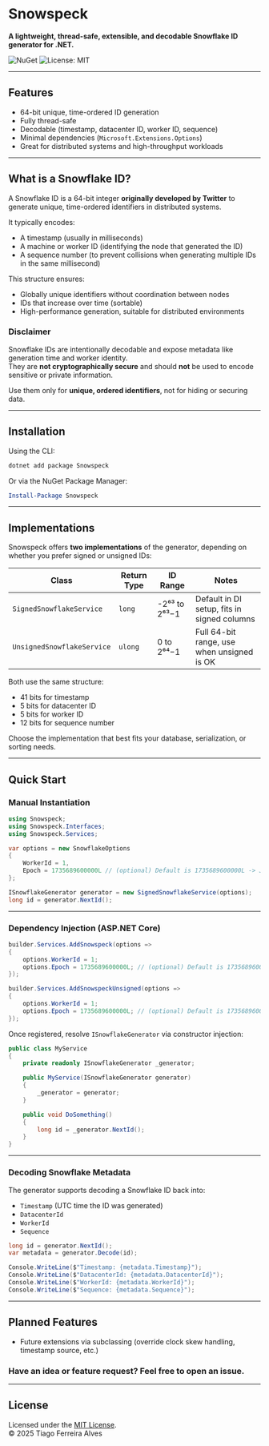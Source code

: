 # Snowspeck
**A lightweight, thread-safe, extensible, and decodable Snowflake ID generator for .NET.**

![NuGet](https://img.shields.io/nuget/v/Snowspeck.svg)
![License: MIT](https://img.shields.io/badge/license-MIT-yellow.svg)

---

## Features

- 64-bit unique, time-ordered ID generation
- Fully thread-safe
- Decodable (timestamp, datacenter ID, worker ID, sequence)
- Minimal dependencies (`Microsoft.Extensions.Options`)
- Great for distributed systems and high-throughput workloads

---

## What is a Snowflake ID?

A Snowflake ID is a 64-bit integer **originally developed by Twitter** to generate unique, time-ordered identifiers in distributed systems.

It typically encodes:
- A timestamp (usually in milliseconds)
- A machine or worker ID (identifying the node that generated the ID)
- A sequence number (to prevent collisions when generating multiple IDs in the same millisecond)

This structure ensures:
- Globally unique identifiers without coordination between nodes
- IDs that increase over time (sortable)
- High-performance generation, suitable for distributed environments

### Disclaimer

Snowflake IDs are intentionally decodable and expose metadata like generation time and worker identity.  
They are **not cryptographically secure** and should **not** be used to encode sensitive or private information.

Use them only for **unique, ordered identifiers**, not for hiding or securing data.

---

## Installation

Using the CLI:

```bash
dotnet add package Snowspeck
```

Or via the NuGet Package Manager:

```powershell
Install-Package Snowspeck
```

---

## Implementations

Snowspeck offers **two implementations** of the generator, depending on whether you prefer signed or unsigned IDs:

| Class                       | Return Type | ID Range           | Notes                                       |
|----------------------------|-------------|--------------------|---------------------------------------------|
| `SignedSnowflakeService`   | `long`      | -2⁶³ to 2⁶³−1      | Default in DI setup, fits in signed columns |
| `UnsignedSnowflakeService` | `ulong`     | 0 to 2⁶⁴−1         | Full 64-bit range, use when unsigned is OK  |

Both use the same structure:
- 41 bits for timestamp
- 5 bits for datacenter ID
- 5 bits for worker ID
- 12 bits for sequence number

Choose the implementation that best fits your database, serialization, or sorting needs.

---

## Quick Start

### Manual Instantiation

```csharp
using Snowspeck;
using Snowspeck.Interfaces;
using Snowspeck.Services;

var options = new SnowflakeOptions
{
    WorkerId = 1,
    Epoch = 1735689600000L // (optional) Default is 1735689600000L -> Jan 1, 2025
};

ISnowflakeGenerator generator = new SignedSnowflakeService(options);
long id = generator.NextId();
```

---

### Dependency Injection (ASP.NET Core)

```csharp
builder.Services.AddSnowspeck(options =>
{
    options.WorkerId = 1;
    options.Epoch = 1735689600000L; // (optional) Default is 1735689600000L -> Jan 1, 2025
});
```

```csharp
builder.Services.AddSnowspeckUnsigned(options =>
{
    options.WorkerId = 1;
    options.Epoch = 1735689600000L; // (optional) Default is 1735689600000L -> Jan 1, 2025
});
```

Once registered, resolve `ISnowflakeGenerator` via constructor injection:

```csharp
public class MyService
{
    private readonly ISnowflakeGenerator _generator;

    public MyService(ISnowflakeGenerator generator)
    {
        _generator = generator;
    }

    public void DoSomething()
    {
        long id = _generator.NextId();
    }
}
```

---

### Decoding Snowflake Metadata

The generator supports decoding a Snowflake ID back into:

- `Timestamp` (UTC time the ID was generated)
- `DatacenterId`
- `WorkerId`
- `Sequence`

```csharp
long id = generator.NextId();
var metadata = generator.Decode(id);

Console.WriteLine($"Timestamp: {metadata.Timestamp}");
Console.WriteLine($"DatacenterId: {metadata.DatacenterId}");
Console.WriteLine($"WorkerId: {metadata.WorkerId}");
Console.WriteLine($"Sequence: {metadata.Sequence}");
```

---

## Planned Features

- Future extensions via subclassing (override clock skew handling, timestamp source, etc.)

### Have an idea or feature request? Feel free to open an issue.

---

## License

Licensed under the [MIT License](LICENSE).  
© 2025 Tiago Ferreira Alves
